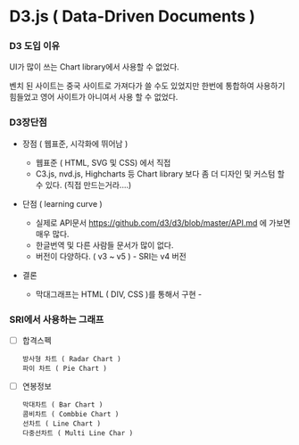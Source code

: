 
# D3.js ( Data-Driven Documents )



### D3 도입 이유

UI가 많이 쓰는 Chart library에서 사용할 수 없었다. 

벤치 된 사이트는 중국 사이트로 가져다가 쓸 수도 있었지만 한번에 통합하여 사용하기 힘들었고 영어 사이트가 아니여서 사용 할 수 없었다.



### D3장단점

- 장점 ( 웹표준, 시각화에 뛰어남 )
  - 웹표준 ( HTML, SVG 및 CSS) 에서 직접
  - C3.js, nvd.js, Highcharts 등 Chart library 보다 좀 더 디자인 및 커스텀 할수 있다. (직접 만드는거라....)



- 단점 ( learning curve )
  - 실제로 API문서 https://github.com/d3/d3/blob/master/API.md 에 가보면 매우 많다.
  - 한글번역 및 다른 사람들 문서가 많이 없다.
  - 버전이 다양하다. ( v3 ~ v5 ) - SRI는 v4 버전


- 결론
  - 막대그래프는 HTML ( DIV, CSS )를 통해서 구현 - 




### SRI에서 사용하는 그래프


- [ ] 합격스펙

      방사형 차트 ( Radar Chart )
      파이 차트 ( Pie Chart )


- [ ] 연봉정보

      막대차트 ( Bar Chart )
      콤비차트 ( Combbie Chart )
      선차트 ( Line Chart )
      다중선차트 ( Multi Line Char )
